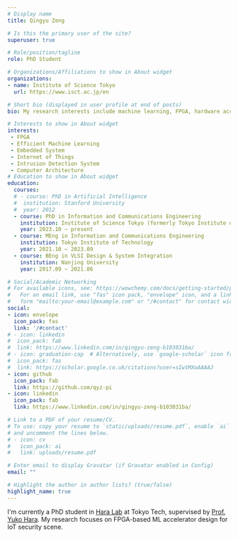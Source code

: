 ```yaml
---
# Display name
title: Qingyu Zeng

# Is this the primary user of the site?
superuser: true

# Role/position/tagline
role: PhD Student  

# Organizations/Affiliations to show in About widget
organizations:
- name: Institute of Science Tokyo
  url: https://www.isct.ac.jp/en

# Short bio (displayed in user profile at end of posts)
bio: My research interests include machine learning, FPGA, hardware acceleration, and IoT network security.

# Interests to show in About widget
interests:
 - FPGA
 - Efficient Machine Learning
 - Embedded System
 - Internet of Things
 - Intrusion Detection System
 - Computer Architecture
# Education to show in About widget
education:
  courses:
  # - course: PhD in Artificial Intelligence
  #  institution: Stanford University
  #  year: 2012
  - course: PhD in Information and Communications Engineering
    institution: Institute of Science Tokyo (formerly Tokyo Institute of Technology)
    year: 2023.10 ~ present
  - course: MEng in Information and Communications Engineering
    institution: Tokyo Institute of Technology
    year: 2021.10 ~ 2023.09
  - course: BEng in VLSI Design & System Integration
    institution: Nanjing University
    year: 2017.09 ~ 2021.06

# Social/Academic Networking
# For available icons, see: https://wowchemy.com/docs/getting-started/page-builder/#icons
#   For an email link, use "fas" icon pack, "envelope" icon, and a link in the
#   form "mailto:your-email@example.com" or "/#contact" for contact widget.
social:
- icon: envelope
  icon_pack: fas
  link: '/#contact'
# - icon: linkedin
#  icon_pack: fab
#  link: https://www.linkedin.com/in/qingyu-zeng-b103031ba/
# - icon: graduation-cap  # Alternatively, use `google-scholar` icon from `ai` icon pack
#  icon_pack: fas
#  link: https://scholar.google.co.uk/citations?user=sIwtMXoAAAAJ
- icon: github
  icon_pack: fab
  link: https://github.com/qyz-pi
- icon: linkedin
  icon_pack: fab
  link: https://www.linkedin.com/in/qingyu-zeng-b103031ba/

# Link to a PDF of your resume/CV.
# To use: copy your resume to `static/uploads/resume.pdf`, enable `ai` icons in `params.toml`, 
# and uncomment the lines below.
# - icon: cv
#   icon_pack: ai
#   link: uploads/resume.pdf

# Enter email to display Gravatar (if Gravatar enabled in Config)
email: ""

# Highlight the author in author lists? (true/false)
highlight_name: true
---
```


I'm currently a PhD student in [Hara Lab](http://www.cad.ce.titech.ac.jp/index.php/members) at Tokyo Tech, supervised by [Prof. Yuko Hara](https://sites.google.com/site/yukoharaazumi/). My research focuses on FPGA-based ML accelerator design for IoT security scene.




